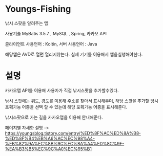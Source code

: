 # Youngs-Fishing
낚시 스팟을 알려주는 앱

사용기술
MyBatis 3.5.7 , MySQL , Spring, 카카오 API

클라이언트 사용언어 : Koltin, 서버 사용언어 : Java

해당앱은 AVD로 열면 열리지않는다. 실제 기기를 이용해서 앱을실행해야한다.

# 설명

카카오맵 API를 이용해 사용자가 직접 낚시스팟을 추가할수있다.

낚시 스팟에는 위도, 경도를 이용해 주소를 찾아서 표시해주며, 해당 스팟을 추가할 당시 포획가능 어종을 선택 할 수 있는데 해당 포획가능 어종을 표시해준다.

낚시스팟으로 가는 길을 카카오맵을 이용해 안내해준다.

페이지별 자세한 설명 -> https://youngsblog.tistory.com/entry/%ED%8F%AC%ED%8A%B8-%ED%8F%B4%EB%A6%AC%EC%98%A4-%EB%82%9A%EC%8B%9C%EC%8A%A4%ED%8C%9F-%EA%B3%B5%EC%9C%A0%EC%95%B1
